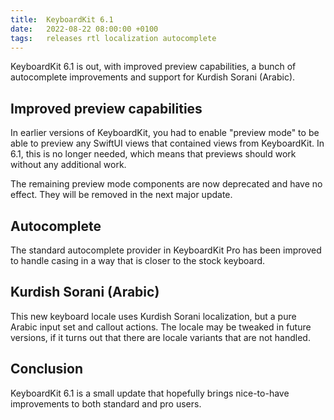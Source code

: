 ```yaml
---
title:  KeyboardKit 6.1
date:   2022-08-22 08:00:00 +0100
tags:   releases rtl localization autocomplete
---
```


KeyboardKit 6.1 is out, with improved preview capabilities, a bunch of autocomplete improvements and support for Kurdish Sorani (Arabic).


## Improved preview capabilities

In earlier versions of KeyboardKit, you had to enable "preview mode" to be able to preview any SwiftUI views that contained views from KeyboardKit. In 6.1, this is no longer needed, which means that previews should work without any additional work.

The remaining preview mode components are now deprecated and have no effect. They will be removed in the next major update.


## Autocomplete

The standard autocomplete provider in KeyboardKit Pro has been improved to handle casing in a way that is closer to the stock keyboard.


## Kurdish Sorani (Arabic)

This new keyboard locale uses Kurdish Sorani localization, but a pure Arabic input set and callout actions. The locale may be tweaked in future versions, if it turns out that there are locale variants that are not handled.


## Conclusion

KeyboardKit 6.1 is a small update that hopefully brings nice-to-have improvements to both standard and pro users.